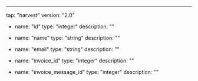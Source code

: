 ---
tap: "harvest"
version: "2.0"
  - name: "id"
    type: "integer"
    description: ""

  - name: "name"
    type: "string"
    description: ""

  - name: "email"
    type: "string"
    description: ""

  - name: "invoice_id"
    type: "integer"
    description: ""

  - name: "invoice_message_id"
    type: "integer"
    description: ""

